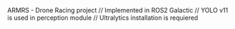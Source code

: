 ARMRS - Drone Racing project //
Implemented in ROS2 Galactic //
YOLO v11 is used in perception module // Ultralytics installation is requiered 
